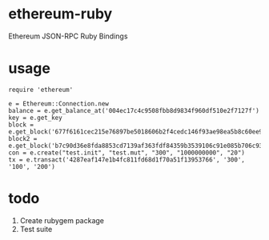 ethereum-ruby
=============

Ethereum JSON-RPC Ruby Bindings


usage
=====

```
require 'ethereum'

e = Ethereum::Connection.new
balance = e.get_balance_at('004ec17c4c9508fbb8d9834f960df510e2f7127f')
key = e.get_key
block = e.get_block('677f6161cec215e76897be5018606b2f4cedc146f93ae98ea5b8c60ee9f60c55')
block2 = e.get_block('b7c90d36e8fda8853cd7139af363fdf84359b3539106c91e085b706c935749f7')
con = e.create("test.init", "test.mut", "300", "1000000000", "20")
tx = e.transact('4287eaf147e1b4fc811fd68d1f70a51f13953766', '300', '100', '200')
```


todo
====

1. Create rubygem package
2. Test suite
